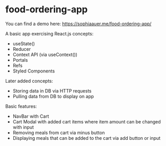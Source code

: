 # food-ordering-app

You can find a demo here: https://sophiaauer.me/food-ordering-app/

A basic app exercising React.js concepts:
* useState()
* Reducer
* Context API (via useContext())
* Portals
* Refs
* Styled Components

Later added concepts:
* Storing data in DB via HTTP requests
* Pulling data from DB to display on app

Basic features:
* NavBar with Cart
* Cart Modal with added cart items where item amount can be changed with input
* Removing meals from cart via minus button
* Displaying meals that can be added to the cart via add button or input
